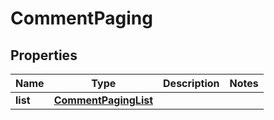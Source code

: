 

# CommentPaging

## Properties

Name | Type | Description | Notes
------------ | ------------- | ------------- | -------------
**list** | [**CommentPagingList**](CommentPagingList.md) |  | 



